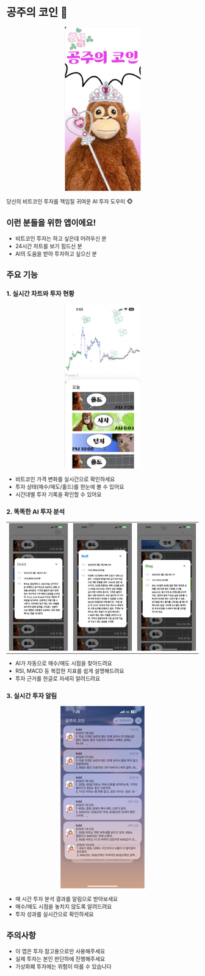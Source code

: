 # 공주의 코인 👑

<p align="center">
<img src="assets/screenshots/로딩화면.png" width="200">
</p>

당신의 비트코인 투자를 책임질 귀여운 AI 투자 도우미 🐵

## 이런 분들을 위한 앱이에요!

- 비트코인 투자는 하고 싶은데 어려우신 분
- 24시간 차트를 보기 힘드신 분
- AI의 도움을 받아 투자하고 싶으신 분

## 주요 기능

### 1. 실시간 차트와 투자 현황
<p align="center">
<img src="assets/screenshots/메인화면1.png" width="200">
</p>

- 비트코인 가격 변화를 실시간으로 확인하세요
- 투자 상태(매수/매도/홀드)를 한눈에 볼 수 있어요
- 시간대별 투자 기록을 확인할 수 있어요

### 2. 똑똑한 AI 투자 분석
<p align="center">
<table align="center">
  <tr>
    <td><img src="assets/screenshots/매매기록상세보기_1.PNG" width="200"></td>
    <td><img src="assets/screenshots/매매기록상세보기_2.PNG" width="200"></td>
    <td><img src="assets/screenshots/매매기록상세보기_3.PNG" width="200"></td>
  </tr>
</table>
</p>

- AI가 자동으로 매수/매도 시점을 찾아드려요
- RSI, MACD 등 복잡한 지표를 쉽게 설명해드려요
- 투자 근거를 한글로 자세히 알려드려요

### 3. 실시간 투자 알림
<p align="center">
<img src="assets/screenshots/푸시알림.PNG" width="220">
</p>

- 매 시간 투자 분석 결과를 알림으로 받아보세요
- 매수/매도 시점을 놓치지 않도록 알려드려요
- 투자 성과를 실시간으로 확인하세요

## 주의사항

- 이 앱은 투자 참고용으로만 사용해주세요
- 실제 투자는 본인 판단하에 진행해주세요
- 가상화폐 투자에는 위험이 따를 수 있습니다

